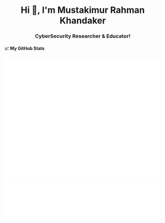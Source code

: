 ## <h1 align="center">Hi 👋, I'm Mustakimur Rahman Khandaker</h1>
<h3 align="center">CyberSecurity Researcher & Educator!</h3>

#### &#x1f4c8; My GitHub Stats

![Metrics](/github-metrics.svg)
<br/>
![Metrics](/metrics.plugin.languages.svg)
